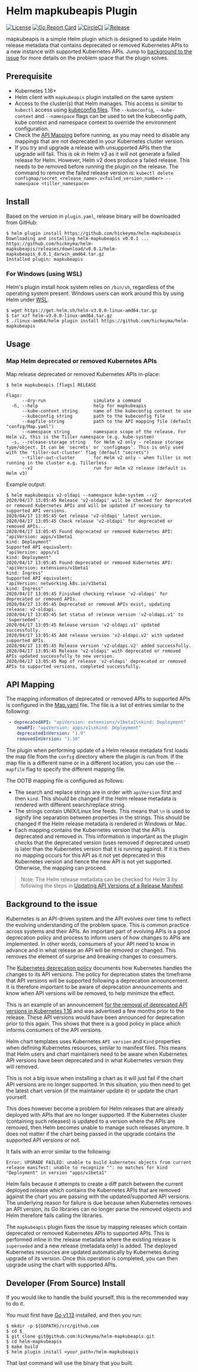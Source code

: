# Helm mapkubeapis Plugin

[![License](https://img.shields.io/badge/License-Apache%202.0-blue.svg)](https://opensource.org/licenses/Apache-2.0)
[![Go Report Card](https://goreportcard.com/badge/github.com/hickeyma/helm-mapkubeapis)](https://goreportcard.com/report/github.com/hickeyma/helm-mapkubeapis)
[![CircleCI](https://circleci.com/gh/hickeyma/helm-mapkubeapis/tree/master.svg?style=svg)](https://circleci.com/gh/hickeyma/helm-mapkubeapis/tree/master)
[![Release](https://img.shields.io/github/release/hickeyma/helm-mapkubeapis.svg?style=flat-square)](https://github.com/hickeyma/helm-mapkubeapis/releases/latest)

mapkubeapis is a simple Helm plugin which is designed to update Helm release metadata that contains deprecated or removed Kubernetes APIs to a new instance with supported Kubernetes APIs. Jump to [background to the issue](#background-to-the-issue) for more details on the problem space that the plugin solves.

## Prerequisite

- Kubernetes 1.16+
- Helm client with `mapkubeapis` plugin installed on the same system
- Access to the cluster(s) that Helm manages. This access is similar to `kubectl` access using [kubeconfig files](https://kubernetes.io/docs/concepts/configuration/organize-cluster-access-kubeconfig/).
  The `--kubeconfig`, `--kube-context` and `--namespace` flags can be used to set the kubeconfig path, kube context and namespace context to override the environment configuration.
- Check the [API Mapping](#api-mapping) before running, as you may need to disable any mappings that are not deprecated in your Kubernetes cluster version.
- If you try and upgrade a release with unsupported APIs then the upgrade will fail. This is ok in Helm v3 as it will not generate a failed release for Helm. However, Helm v2 does produce a failed release. This needs to be removed before running the plugin on the release. The command to remove the failed release version is: `kubectl delete configmap/secret <release_name>.v<failed_version_number> --namespace <tiller_namespace>`

## Install

Based on the version in `plugin.yaml`, release binary will be downloaded from GitHub:

```console
$ helm plugin install https://github.com/hickeyma/helm-mapkubeapis
Downloading and installing helm-mapkubeapis v0.0.1 ...
https://github.com/hickeyma/helm-mapkubeapis/releases/download/v0.0.1/helm-mapkubeapis_0.0.1_darwin_amd64.tar.gz
Installed plugin: mapkubeapis
```

### For Windows (using WSL)

Helm's plugin install hook system relies on `/bin/sh`, regardless of the operating system present. Windows users can work around this by using Helm under [WSL](https://docs.microsoft.com/en-us/windows/wsl/install-win10).
```
$ wget https://get.helm.sh/helm-v3.0.0-linux-amd64.tar.gz
$ tar xzf helm-v3.0.0-linux-amd64.tar.gz
$ ./linux-amd64/helm plugin install https://github.com/hickeyma/helm-mapkubeapis
```

## Usage

### Map Helm deprecated or removed Kubernetes APIs

Map release deprecated or removed Kubernetes APIs in-place:

```console
$ helm mapkubeapis [flags] RELEASE 

Flags:
      --dry-run                  simulate a command
  -h, --help                     help for mapkubeapis
      --kube-context string      name of the kubeconfig context to use
      --kubeconfig string        path to the kubeconfig file
      --mapfile string           path to the API mapping file (default "config/Map.yaml")
      --namespace string         namespace scope of the release. For Helm v2, this is the Tiller namespace (e.g. kube-system)
  -s, --release-storage string   for Helm v2 only - release storage type/object. It can be 'secrets' or 'configmaps'. This is only used with the 'tiller-out-cluster' flag (default "secrets")
      --tiller-out-cluster       for Helm v2 only - when Tiller is not running in the cluster e.g. Tillerless
      --v2                       run for Helm v2 release (default is Helm v3)
```

Example output:

```console
$ helm mapkubeapis v2-oldapi --namespace kube-system --v2
2020/04/17 13:05:45 Release 'v2-oldapi' will be checked for deprecated or removed Kubernetes APIs and will be updated if necessary to supported API versions.
2020/04/17 13:05:45 Get release 'v2-oldapi' latest version.
2020/04/17 13:05:45 Check release 'v2-oldapi' for deprecated or removed APIs...
2020/04/17 13:05:45 Found deprecated or removed Kubernetes API:
"apiVersion: apps/v1beta1
kind: Deployment"
Supported API equivalent:
"apiVersion: apps/v1
kind: Deployment"
2020/04/17 13:05:45 Found deprecated or removed Kubernetes API:
"apiVersion: extensions/v1beta1
kind: Ingress"
Supported API equivalent:
"apiVersion: networking.k8s.io/v1beta1
kind: Ingress"
2020/04/17 13:05:45 Finished checking release 'v2-oldapi' for deprecated or removed APIs.
2020/04/17 13:05:45 Deprecated or removed APIs exist, updating release: v2-oldapi.
2020/04/17 13:05:45 Set status of release version 'v2-oldapi.v1' to 'superseded'.
2020/04/17 13:05:45 Release version 'v2-oldapi.v1' updated successfully.
2020/04/17 13:05:45 Add release version 'v2-oldapi.v2' with updated supported APIs.
2020/04/17 13:05:45 Release version 'v2-oldapi.v2' added successfully.
2020/04/17 13:05:45 Release 'v2-oldapi' with deprecated or removed APIs updated successfully to new version.
2020/04/17 13:05:45 Map of release 'v2-oldapi' deprecated or removed APIs to supported versions, completed successfully.
```
## API Mapping

The mapping information of deprecated or removed APIs to supported APIs is configured in the [Map.yaml](https://github.com/hickeyma/helm-mapkubeapis/blob/master/config/Map.yaml) file. The file is a list of entries similar to the following:

```yaml
 - deprecatedAPI: "apiVersion: extensions/v1beta1\nkind: Deployment"
    newAPI: "apiVersion: apps/v1\nkind: Deployment"
    deprecatedInVersion: "1.9"
    removedInVersion: "1.16"
```

The plugin when performing update of a Helm release metadata first loads the map file from the `config` directory where the plugin is run from. If the map file is a different name or in a different location, you can use the `--mapfile` flag to specify the different mapping file.

The OOTB mapping file is configured as follows:
- The search and replace strings are in order with `apiVersion` first and then `kind`. This should be changed if the Helm release metadata is rendered with different search/replace string.
- The strings contain UNIX/Linux line feeds. This means that `\n` is used to signify line separation between properties in the strings. This should be changed if the Helm release metadata is rendered in Windows or Mac.
- Each mapping contains the Kubernetes version that the API is deprecated and removed in. This information is important as the plugin checks that the deprecated version (uses removed if deprecated unset) is later than the Kubernetes version that it is running against. If it is then no mapping occurs for this API as it not yet deprecated in this Kubernetes version and hence the new API is not yet supported. Otherwise, the mapping can proceed.

> Note: The Helm release metadata can be checked for Helm 3 by following the steps in [Updating API Versions of a Release Manifest](https://helm.sh/docs/topics/kubernetes_apis/#updating-api-versions-of-a-release-manifest).

## Background to the issue

Kubernetes is an API-driven system and the API evolves over time to reflect the evolving understanding of the problem space. This is common practice across systems and their APIs. An important part of evolving APIs is a good deprecation policy and process to inform users of how changes to APIs are implemented. In other words, consumers of your API need to know in advance and in what release an API will be removed or changed. This removes the element of surprise and breaking changes to consumers. 

The [Kubernetes deprecation policy](https://kubernetes.io/docs/reference/using-api/deprecation-policy/) documents how Kubernetes handles the changes to its API versions. The policy for deprecation states the timeframe that API versions will be supported following a deprecation announcement. It is therefore important to be aware of deprecation announcements and know when API versions will be removed, to help minimize the effect.

This is an example of an announcement [for the removal of deprecated API versions in Kubernetes 1.16](https://kubernetes.io/blog/2019/07/18/api-deprecations-in-1-16/) and was advertised a few months prior to the release. These API versions would have been announced for deprecation prior to this again. This shows that there is a good policy in place which informs consumers of the API versions. 

Helm chart templates uses Kubernetes `API version` and `Kind` properties when defining Kubernetes resources, similar to  manifest files. This means that Helm users and chart maintainers need to be aware when Kubernetes API versions have been deprecated and in what Kubernetes version they will removed.

This is not a big issue when installing a chart as it will just fail if the chart API versions are no longer supported. In this situation, you then need to get the latest chart version (if the maintainer update it) or update the chart yourself.

This does however become a problem for Helm releases that are already deployed with APIs that are no longer supported. If the Kubernetes cluster (containing such releases) is updated to a version where the APIs are removed, then Helm becomes unable to manage such releases anymore. It does not matter if the chart being passed in the upgrade contains the supported API versions or not.
 
It fails with an error similar to the following:

```
Error: UPGRADE FAILED: unable to build kubernetes objects from current release manifest: unable to recognize "": no matches for kind "Deployment" in version "apps/v1beta1"
```

Helm fails because it attempts to create a diff patch between the current deployed release which contains the Kubernetes APIs that are removed against the chart you are passing with the updated/supported API versions. The underlying reason for failure is due because when Kubernetes removes an API version, its Go libraries can no longer parse the removed objects and Helm therefore fails calling the libraries.

The `mapkubeapis` plugin fixes the issue by mapping releases which contain deprecated or removed Kubernetes APIs to supported APIs. This is performed inline in the release metadata where the existing release is `superseded` and a new release (metadata only) is added. The deployed Kubernetes resources are updated automatically by Kubernetes during upgrade of its version. Once this operation is completed, you can then upgrade using the chart with supported APIs.

## Developer (From Source) Install

If you would like to handle the build yourself, this is the recommended way to do it.

You must first have [Go v1.13](http://golang.org) installed, and then you run:

```console
$ mkdir -p ${GOPATH}/src/github.com
$ cd $_
$ git clone git@github.com:hickeyma/helm-mapkubeapis.git
$ cd helm-mapkubeapis
$ make build
$ helm plugin install <your_path>/helm-mapkubeapis
```

That last command will use the binary that you built.
